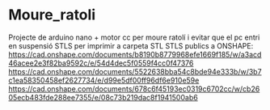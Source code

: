 # Moure_ratoli
Projecte de arduino nano + motor cc per moure ratolí i evitar que el pc entri en suspensió
STLS per imprimir a carpeta STL
STLS publics a ONSHAPE:
https://cad.onshape.com/documents/b8190b8779968efe1669f185/w/a3acd46acee2e3f82ba9592c/e/54d4dec5f0559f4cc0f47376
https://cad.onshape.com/documents/5522638bba54c8bde94e333b/w/3b7c1ea58350458ef2627734/e/d99e5df00ff96df6e910e59e
https://cad.onshape.com/documents/678c6f45193ec0319c6702cc/w/cb2605ecb483fde288ee7355/e/08c73b219dac8f1941500ab6